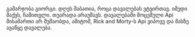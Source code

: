 გამარჯობა გიორგი. დღეს შაბათია, როცა დავალებას ვტვირთავ. იმედი მაქვს, ჩამითვლი. თუარადა არაუშავს. 
დავალებაში მოცემული Api მისამართი არ მუშაობდა, ამიტომ, Rick and Morty-ს Api ვიპოვე და მასზე ავაწყე დავალება. 
